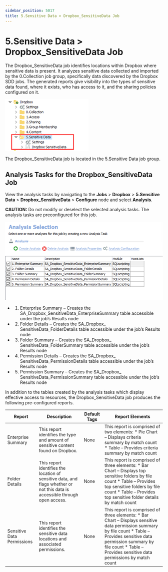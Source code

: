 ```yaml
---
sidebar_position: 5017
title: 5.Sensitive Data > Dropbox_SensitiveData Job
---
```


# 5.Sensitive Data > Dropbox\_SensitiveData Job

The Dropbox\_SensitiveData job identifies locations within Dropbox where sensitive data is present. It analyzes sensitive data collected and imported by the 0.Collection job group, specifically data discovered by the Dropbox SDD jobs. The generated reports give visibility into the types of sensitive data found, where it exists, who has access to it, and the sharing policies configured on it.

![5.Sensitive Data > Dropbox_SensitiveData Job in the Jobs Tree](../../../../../../static/images/AccessAnalyzer_12.0/Content/Resources/Images/EnterpriseAuditor/Solutions/Dropbox/SensitiveDataJobsTree.png "5.Sensitive Data > Dropbox_SensitiveData Job in the Jobs Tree")

The Dropbox\_SensitiveData job is located in the 5.Sensitive Data job group.

## Analysis Tasks for the Dropbox\_SensitiveData Job

View the analysis tasks by navigating to the **Jobs** > **Dropbox** > **5.Sensitive Data** > **Dropbox\_SensitiveData** > **Configure** node and select **Analysis**.

**CAUTION:** Do not modify or deselect the selected analysis tasks. The analysis tasks are preconfigured for this job.

![Analysis Tasks for the Dropbox_SensitiveData Job](../../../../../../static/images/AccessAnalyzer_12.0/Content/Resources/Images/EnterpriseAuditor/Solutions/Dropbox/SensitiveDataAnalysis.png "Analysis Tasks for the Dropbox_SensitiveData Job")

* 1. Enterprise Summary – Creates the SA\_Dropbox\_SensitiveData\_EnterpriseSummary table accessible under the job’s Results node
* 2. Folder Details – Creates the SA\_Dropbox\_ SensitiveData\_FolderDetails table accessible under the job’s Results node
* 3. Folder Summary – Creates the SA\_Dropbox\_ SensitiveData\_FolderSummary table accessible under the job’s Results node
* 4. Permission Details – Creates the SA\_Dropbox\_ SensitiveData\_PermissionDetails table accessible under the job’s Results node
* 5. Permission Summary – Creates the SA\_Dropbox\_ SensitiveData\_PermissionSummary table accessible under the job’s Results node

In addition to the tables created by the analysis tasks which display effective access to resources, the Dropbox\_SensitiveData job produces the following pre-configured reports.

| Report | Description | Default Tags | Report Elements |
| --- | --- | --- | --- |
| Enterprise Summary | This report identifies the type and amount of sensitive content found on Dropbox. | None | This report is comprised of two elements:   * Pie Chart – Displays criteria summary by match count * Table – Provides criteria summary by match count |
| Folder Details | This report identifies the location of sensitive data, and flags whether or not this data is accessible through open access. | None | This report is comprised of three elements:   * Bar Chart – Displays top sensitive folders by file count * Table – Provides top sensitive folders by file count * Table – Provides top sensitive folder details by match count |
| Sensitive Data Permissions | This report identifies the sensitive data locations and associated permissions. | None | This report is comprised of three elements:   * Bar Chart – Displays sensitive data permission summary by file count * Table – Provides sensitive data permission summary by file count * Table – Provides sensitive data permissions by match count |